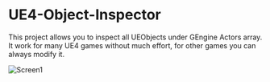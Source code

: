 # UE4-Object-Inspector

This project allows you to inspect all UEObjects under GEngine Actors array.
It work for many UE4 games without much effort, for other games you can always modify it.

![Screen1](https://puu.sh/xEBBo/b03ad635a6.png)
